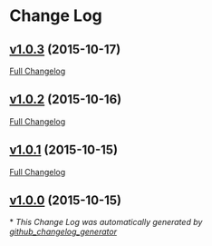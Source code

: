 # Change Log

## [v1.0.3](https://github.com/4t4r1/silverstripe-maintenance-mode/tree/v1.0.3) (2015-10-17)
[Full Changelog](https://github.com/4t4r1/silverstripe-maintenance-mode/compare/v1.0.2...v1.0.3)

## [v1.0.2](https://github.com/4t4r1/silverstripe-maintenance-mode/tree/v1.0.2) (2015-10-16)
[Full Changelog](https://github.com/4t4r1/silverstripe-maintenance-mode/compare/v1.0.1...v1.0.2)

## [v1.0.1](https://github.com/4t4r1/silverstripe-maintenance-mode/tree/v1.0.1) (2015-10-15)
[Full Changelog](https://github.com/4t4r1/silverstripe-maintenance-mode/compare/v1.0.0...v1.0.1)

## [v1.0.0](https://github.com/4t4r1/silverstripe-maintenance-mode/tree/v1.0.0) (2015-10-15)


\* *This Change Log was automatically generated by [github_changelog_generator](https://github.com/skywinder/Github-Changelog-Generator)*